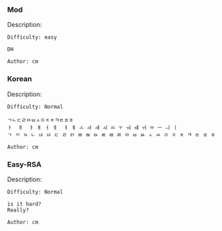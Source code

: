 

### Mod

Description:

```
Difficulty: easy

DH

Author: cm
```
### Korean

Description:

```
Difficulty: Normal

ㄱㄴㄷㄹㅁㅂㅅㅇㅈㅊㅋㅌㅍㅎ
ㅏ  ㅐ  ㅑ ㅒ ㅓ ㅔ  ㅕ ㅖ ㅗ ㅘ ㅙ ㅚ ㅛ ㅜ ㅝ ㅞ ㅟ ㅠ ㅡ ㅢ ㅣ
ㄱ ㄲ ㄳ ㄴ ㄵ ㄶ ㄷ ㄹ ㄺ ㄻ ㄼ ㄽ ㄾ ㄿ ㅀ ㅁ ㅂ ㅄ ㅅ ㅆ ㅇ ㅈ ㅊ ㅋ ㅌ ㅍ ㅎ

Author: cm
```

### Easy-RSA

Description:

```
Difficulty: Normal

is it hard? 
Really?

Author: cm
```

